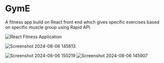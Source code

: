 # GymE
A fitness app build on React front end which gives specific exercises based on specific muscle group using Rapid API.


![React Fitness Application](https://i.ibb.co/Yt9spGc/image.png)

![Screenshot 2024-08-06 145813](https://github.com/user-attachments/assets/ad9d6627-117e-4296-9c6f-6327f192d77f)

![Screenshot 2024-08-06 150219](https://github.com/user-attachments/assets/2ac9a492-281c-40b7-993f-c5c1be2cdba8)
![Screenshot 2024-08-06 145907](https://github.com/user-attachments/assets/e70aa7aa-dc60-4eb7-a0fc-5ba6a9d15382)

